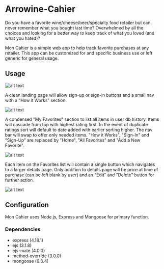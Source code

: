 # Arrowine-Cahier

Do you have a favorite wine/cheese/beer/specialty food retailer but can never remember what you bought last time? Overwhelmed by all the choices and looking for a better way to keep track of what you loved (and what you hated)? 

Mon Cahier is a simple web app to help track favorite purchases at any retailer. This app can be customized for and specific business use or left generic for general usage. 

## Usage

![alt text](https://github.com/PrairieWaltz/Arrowine-Cahier/blob/master/lee-heights.jpg?raw=true)

A clean landing page will allow sign-up or sign-in buttons and a small nav with a "How it Works" section. 

![alt text](https://github.com/PrairieWaltz/Arrowine-Cahier/blob/master/lee-heights.jpg?raw=true)

A condensed "My Favorites" section to list all items in user db history. Items will cascade from top with highest rating first. In the event of duplicate ratings sort will default to date added with earlier sorting higher. 
The nav bar will swap to offer only needed items. "How it Works", "Sign-In" and "Sign-Up" are replaced by "Home", "All Favorites" and "Add a New Favorite". 

![alt text](https://github.com/PrairieWaltz/Arrowine-Cahier/blob/master/lee-heights.jpg?raw=true)

Each item on the Favorites list will contain a single button which navigates to a larger details page. Only addition to details page will be price at time of purchase (can be left blank by user) and an "Edit" and "Delete" button for further action. 

![alt text](https://github.com/PrairieWaltz/Arrowine-Cahier/blob/master/lee-heights.jpg?raw=true)

## Configuration

Mon Cahier uses Node.js, Express and Mongoose for primary function. 

### Dependencies
- express (4.18.1)
- ejs (3.1.8)
- ejs-mate (4.0.0)
- method-override (3.0.0)
- mongoose (6.3.4)
